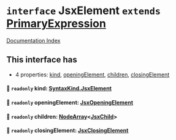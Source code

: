 # `interface` JsxElement `extends` [PrimaryExpression](../interface.PrimaryExpression/README.md)

[Documentation Index](../README.md)

## This interface has

- 4 properties:
[kind](#-readonly-kind-syntaxkindjsxelement),
[openingElement](#-readonly-openingelement-jsxopeningelement),
[children](#-readonly-children-nodearrayjsxchild),
[closingElement](#-readonly-closingelement-jsxclosingelement)


#### 📄 `readonly` kind: [SyntaxKind.JsxElement](../enum.SyntaxKind/README.md#jsxelement--284)



#### 📄 `readonly` openingElement: [JsxOpeningElement](../interface.JsxOpeningElement/README.md)



#### 📄 `readonly` children: [NodeArray](../interface.NodeArray/README.md)\<[JsxChild](../type.JsxChild/README.md)>



#### 📄 `readonly` closingElement: [JsxClosingElement](../interface.JsxClosingElement/README.md)




